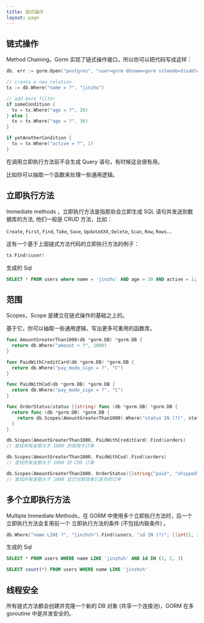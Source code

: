 ```yaml
---
title: 链式操作
layout: page
---
```


## 链式操作

Method Chaining，Gorm 实现了链式操作接口，所以你可以把代码写成这样：

```go
db, err := gorm.Open("postgres", "user=gorm dbname=gorm sslmode=disable")

// create a new relation
tx := db.Where("name = ?", "jinzhu")

// add more filter
if someCondition {
  tx = tx.Where("age = ?", 20)
} else {
  tx = tx.Where("age = ?", 30)
}

if yetAnotherCondition {
  tx = tx.Where("active = ?", 1)
}
```

在调用立即执行方法前不会生成 Query 语句，有时候这会很有用。

比如你可以抽取一个函数来处理一些通用逻辑。

## 立即执行方法

Immediate methods ，立即执行方法是指那些会立即生成 SQL 语句并发送到数据库的方法, 他们一般是 CRUD 方法，比如：

`Create`, `First`, `Find`, `Take`, `Save`, `UpdateXXX`, `Delete`, `Scan`, `Row`, `Rows`...

这有一个基于上面链式方法代码的立即执行方法的例子：

```go
tx.Find(&user)
```

生成的 Sql

```sql
SELECT * FROM users where name = 'jinzhu' AND age = 30 AND active = 1;
```

## 范围

Scopes，Scope 是建立在链式操作的基础之上的。

基于它，你可以抽取一些通用逻辑，写出更多可重用的函数库。

```go
func AmountGreaterThan1000(db *gorm.DB) *gorm.DB {
  return db.Where("amount > ?", 1000)
}

func PaidWithCreditCard(db *gorm.DB) *gorm.DB {
  return db.Where("pay_mode_sign = ?", "C")
}

func PaidWithCod(db *gorm.DB) *gorm.DB {
  return db.Where("pay_mode_sign = ?", "C")
}

func OrderStatus(status []string) func (db *gorm.DB) *gorm.DB {
  return func (db *gorm.DB) *gorm.DB {
    return db.Scopes(AmountGreaterThan1000).Where("status IN (?)", status)
  }
}

db.Scopes(AmountGreaterThan1000, PaidWithCreditCard).Find(&orders)
// 查找所有金额大于 1000 的信用卡订单

db.Scopes(AmountGreaterThan1000, PaidWithCod).Find(&orders)
// 查找所有金额大于 1000 的 COD 订单

db.Scopes(AmountGreaterThan1000, OrderStatus([]string{"paid", "shipped"})).Find(&orders)
// 查找所有金额大于 1000 且已付款或者已发货的订单
```

## 多个立即执行方法

Multiple Immediate Methods，在 GORM 中使用多个立即执行方法时，后一个立即执行方法会复用前一个 立即执行方法的条件 (不包括内联条件) 。

```go
db.Where("name LIKE ?", "jinzhu%").Find(&users, "id IN (?)", []int{1, 2, 3}).Count(&count)
```

生成的 Sql

```sql
SELECT * FROM users WHERE name LIKE 'jinzhu%' AND id IN (1, 2, 3)

SELECT count(*) FROM users WHERE name LIKE 'jinzhu%'
```

## 线程安全

所有链式方法都会创建并克隆一个新的 DB 对象 (共享一个连接池)，GORM 在多 goroutine 中是并发安全的。